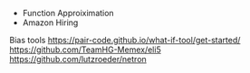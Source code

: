 
* Function Approiximation
* Amazon Hiring

Bias tools
https://pair-code.github.io/what-if-tool/get-started/
https://github.com/TeamHG-Memex/eli5
https://github.com/lutzroeder/netron


